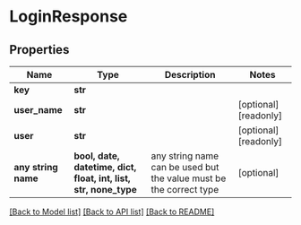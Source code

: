 # LoginResponse


## Properties
Name | Type | Description | Notes
------------ | ------------- | ------------- | -------------
**key** | **str** |  | 
**user_name** | **str** |  | [optional] [readonly] 
**user** | **str** |  | [optional] [readonly] 
**any string name** | **bool, date, datetime, dict, float, int, list, str, none_type** | any string name can be used but the value must be the correct type | [optional]

[[Back to Model list]](../README.md#documentation-for-models) [[Back to API list]](../README.md#documentation-for-api-endpoints) [[Back to README]](../README.md)


